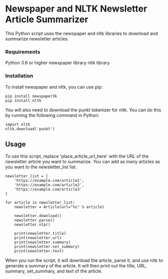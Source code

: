 # Newspaper and NLTK Newsletter Article Summarizer
This Python script uses the newspaper and nltk libraries to download and summarize newsletter articles.

### Requirements
Python 3.6 or higher
newspaper library
nltk library

### Installation
To install newspaper and nltk, you can use pip:

```
pip install newspaper3k
pip install nltk
```

You will also need to download the punkt tokenizer for nltk. You can do this by running the following command in Python:

```
import nltk
nltk.download('punkt')
```

## Usage
To use this script, replace 'place_article_url_here' with the URL of the newsletter article you want to summarize. You can add as many articles as you want to the newsletter_list list.

```
newsletter_list = [
    'https://example.com/article1',
    'https://example.com/article2',
    'https://example.com/article3'
]

for article in newsletter_list:
    newsletter = Article(url="%s" % article)
    
    newsletter.download()
    newsletter.parse()
    newsletter.nlp()
    
    print(newsletter.title)
    print(newsletter.url)
    print(newsletter.summary)
    print(newsletter.set_summary)
    print(newsletter.text)
```

When you run the script, it will download the article, parse it, and use nltk to generate a summary of the article. It will then print out the title, URL, summary, set_summary, and text of the article.
